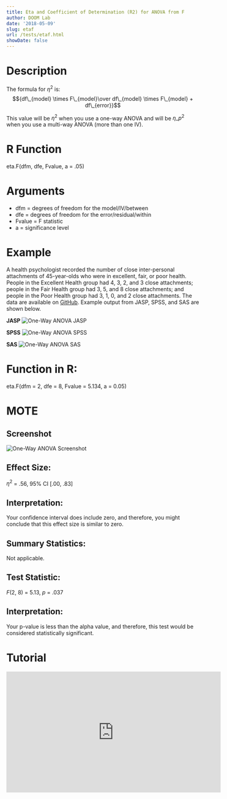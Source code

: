 ```yaml
---
title: Eta and Coefficient of Determination (R2) for ANOVA from F
author: DOOM Lab
date: '2018-05-09'
slug: etaf
url: /tests/etaf.html
showDate: false
---
```


<script src="//yihui.name/js/math-code.js"></script>
<script type = "text/x-mathjax-config">
MathJax.Hub.Config({
tex2jax: {
inlineMath: [['$', '$']],
}
})
</script>
<script async
src="//cdn.bootcss.com/mathjax/2.7.1/MathJax.js?config=TeX-MML-AM_CHTML">
</script>



# Description   

The formula for $\eta^{2}$ is: $${df\_{model} \times F\_{model}\over df\_{model} \times F\_{model} + df\_{error}}$$

This value will be $\eta^{2}$ when you use a one-way ANOVA and will be $\eta\_{p}^{2}$ when you use a multi-way ANOVA (more than one IV).

# R Function

eta.F(dfm, dfe, Fvalue, a = .05)

# Arguments 

+ dfm = degrees of freedom for the model/IV/between   
+ dfe = degrees of freedom for the error/residual/within   
+ Fvalue	= F statistic   
+ a	= significance level

# Example  

A health psychologist recorded the number of close inter-personal attachments of 45-year-olds who were in excellent, fair, or poor health. People in the Excellent Health group had 4, 3, 2, and 3 close attachments; people in the Fair Health group had 3, 5, and 8 close attachments; and people in the Poor Health group had 3, 1, 0, and 2 close attachments. The data are available on [GitHub](https://github.com/doomlab/shiny-server/tree/master/MOTE/examples). Example output from JASP, SPSS, and SAS are shown below.

**JASP**
![One-Way ANOVA JASP](https://raw.githubusercontent.com/doomlab/shiny-server/master/MOTE/examples/bn%201%20ANOVA%20JASP.png)

**SPSS**
![One-Way ANOVA SPSS](https://raw.githubusercontent.com/doomlab/shiny-server/master/MOTE/examples/bn%201%20anova%20SPSS.png)

**SAS**
![One-Way ANOVA SAS](https://raw.githubusercontent.com/doomlab/shiny-server/master/MOTE/examples/bn%201%20anova%20SAS.PNG)

# Function in R: 

eta.F(dfm = 2, dfe = 8, Fvalue = 5.134, a = 0.05)

# MOTE

## Screenshot

![One-Way ANOVA Screenshot](../images/anovabn1.jpg)

## Effect Size:

$\eta^2$ = .56, 95% CI [.00, .83]

## Interpretation: 

Your confidence interval does include zero, and therefore, you might conclude that this effect size is similar to zero.

## Summary Statistics: 

Not applicable. 

## Test Statistic: 

*F*(2, 8) = 5.13, *p* = .037

## Interpretation: 

Your p-value is less than the alpha value, and therefore, this test would be considered statistically significant.

# Tutorial

<iframe width="560" height="315" src="https://www.youtube.com/embed/40XnVCphLFA" frameborder="0" allow="autoplay; encrypted-media" allowfullscreen></iframe>
